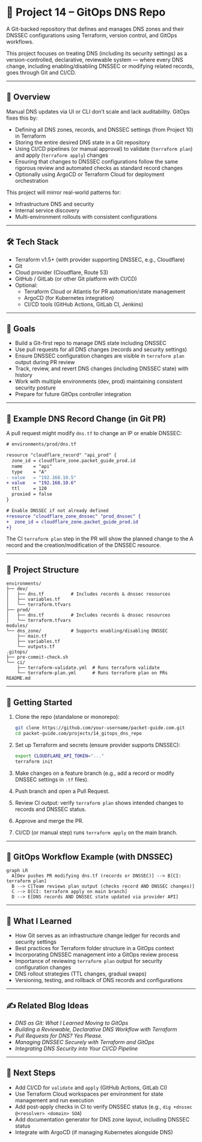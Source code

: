 # 📘 Project 14 – GitOps DNS Repo

A Git-backed repository that defines and manages DNS zones and their DNSSEC configurations using Terraform, version control, and GitOps workflows.

This project focuses on treating DNS (including its security settings) as a version-controlled, declarative, reviewable system — where every DNS change, including enabling/disabling DNSSEC or modifying related records, goes through Git and CI/CD.

---

## 🧭 Overview

Manual DNS updates via UI or CLI don’t scale and lack auditability. GitOps fixes this by:

- Defining all DNS zones, records, and DNSSEC settings (from Project 10) in Terraform
- Storing the entire desired DNS state in a Git repository
- Using CI/CD pipelines (or manual approval) to validate (`terraform plan`) and apply (`terraform apply`) changes
- Ensuring that changes to DNSSEC configurations follow the same rigorous review and automated checks as standard record changes
- Optionally using ArgoCD or Terraform Cloud for deployment orchestration

This project will mirror real-world patterns for:

- Infrastructure DNS and security
- Internal service discovery
- Multi-environment rollouts with consistent configurations

---

## 🛠 Tech Stack

- Terraform v1.5+ (with provider supporting DNSSEC, e.g., Cloudflare)
- Git
- Cloud provider (Cloudflare, Route 53)
- GitHub / GitLab (or other Git platform with CI/CD)
- Optional:
  - Terraform Cloud or Atlantis for PR automation/state management
  - ArgoCD (for Kubernetes integration)
  - CI/CD tools (GitHub Actions, GitLab CI, Jenkins)

---

## 🎯 Goals

- Build a Git-first repo to manage DNS state including DNSSEC
- Use pull requests for all DNS changes (records and security settings)
- Ensure DNSSEC configuration changes are visible in `terraform plan` output during PR review
- Track, review, and revert DNS changes (including DNSSEC state) with history
- Work with multiple environments (dev, prod) maintaining consistent security posture
- Prepare for future GitOps controller integration

---

## 📄 Example DNS Record Change (in Git PR)

A pull request might modify `dns.tf` to change an IP or enable DNSSEC:

```diff
# environments/prod/dns.tf

resource "cloudflare_record" "api_prod" {
  zone_id = cloudflare_zone.packet_guide_prod.id
  name    = "api"
  type    = "A"
- value   = "192.168.10.5"
+ value   = "192.168.10.6"
  ttl     = 120
  proxied = false
}

# Enable DNSSEC if not already defined
+resource "cloudflare_zone_dnssec" "prod_dnssec" {
+  zone_id = cloudflare_zone.packet_guide_prod.id
+}
```

The CI `terraform plan` step in the PR will show the planned change to the A record and the creation/modification of the DNSSEC resource.

---

## 📂 Project Structure

```text
environments/
├── dev/
│   ├── dns.tf          # Includes records & dnssec resources
│   ├── variables.tf
│   └── terraform.tfvars
├── prod/
│   ├── dns.tf          # Includes records & dnssec resources
│   └── terraform.tfvars
modules/
└── dns_zone/           # Supports enabling/disabling DNSSEC
    ├── main.tf
    ├── variables.tf
    └── outputs.tf
.gitops/
├── pre-commit-check.sh
└── ci/
    ├── terraform-validate.yml  # Runs terraform validate
    └── terraform-plan.yml      # Runs terraform plan on PRs
README.md
```

---

## 🚀 Getting Started

1. Clone the repo (standalone or monorepo):

   ```bash
   git clone https://github.com/your-username/packet-guide.com.git
   cd packet-guide.com/projects/14_gitops_dns_repo
   ```

2. Set up Terraform and secrets (ensure provider supports DNSSEC):

   ```bash
   export CLOUDFLARE_API_TOKEN="..."
   terraform init
   ```

3. Make changes on a feature branch (e.g., add a record or modify DNSSEC settings in `.tf` files).

4. Push branch and open a Pull Request.

5. Review CI output: verify `terraform plan` shows intended changes to records and DNSSEC status.

6. Approve and merge the PR.

7. CI/CD (or manual step) runs `terraform apply` on the main branch.

---

## 🔁 GitOps Workflow Example (with DNSSEC)

```mermaid
graph LR
  A[Dev pushes PR modifying dns.tf (records or DNSSEC)] --> B[CI: terraform plan]
  B --> C[Team reviews plan output (checks record AND DNSSEC changes)]
  C --> D[CI: terraform apply on main branch]
  D --> E[DNS records AND DNSSEC state updated via provider API]
```

---

## 🧠 What I Learned

- How Git serves as an infrastructure change ledger for records and security settings
- Best practices for Terraform folder structure in a GitOps context
- Incorporating DNSSEC management into a GitOps review process
- Importance of reviewing `terraform plan` output for security configuration changes
- DNS rollout strategies (TTL changes, gradual swaps)
- Versioning, testing, and rollback of DNS records and configurations

---

## ✍️ Related Blog Ideas

- _DNS as Git: What I Learned Moving to GitOps_
- _Building a Reviewable, Declarative DNS Workflow with Terraform_
- _Pull Requests for DNS? Yes Please._
- _Managing DNSSEC Securely with Terraform and GitOps_
- _Integrating DNS Security into Your CI/CD Pipeline_

---

## 🔁 Next Steps

- Add CI/CD for `validate` and `apply` (GitHub Actions, GitLab CI)
- Use Terraform Cloud workspaces per environment for state management and run execution
- Add post-apply checks in CI to verify DNSSEC status (e.g., `dig +dnssec @<resolver> <domain> SOA`)
- Add documentation generator for DNS zone layout, including DNSSEC status
- Integrate with ArgoCD (if managing Kubernetes alongside DNS)
